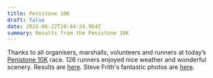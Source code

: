 ```yaml
---
title: Penistone 10K
draft: false
date: 2022-06-22T20:44:24.964Z
summary: Results from the Penistone 10K
---
```

Thanks to all organisers, marshalls, volunteers and runners at today’s [Penistone 10K](https://pfrac.chrishodgson.co.uk/races/penistone-10k) race. 126 runners enjoyed nice weather and wonderful scenery. Results are [here](https://racebest.com/results/3wuzs). Steve Frith's fantastic photos are [here](https://www.flickr.com/photos/193220902@N03/albums/72177720299920307).